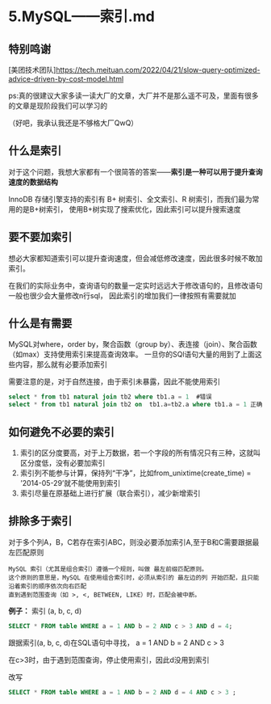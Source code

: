 # 5.MySQL——索引.md

## 特别鸣谢

[美团技术团队]https://tech.meituan.com/2022/04/21/slow-query-optimized-advice-driven-by-cost-model.html

ps:真的很建议大家多读一读大厂的文章，大厂并不是那么遥不可及，里面有很多的文章是现阶段我们可以学习的

（好吧，我承认我还是不够格大厂QwQ）

## 什么是索引
对于这个问题，我想大家都有一个很简答的答案——**索引是一种可以用于提升查询速度的数据结构**

InnoDB 存储引擎支持的索引有 B+ 树索引、全文索引、R 树索引，而我们最为常用的是B+树索引，
使用B+树实现了搜索优化，因此索引可以提升搜索速度

## 要不要加索引

想必大家都知道索引可以提升查询速度，但会减低修改速度，因此很多时候不敢加索引。

在我们的实际业务中，查询语句的数量一定实时远远大于修改语句的，且修改语句一般也很少会大量修改n行sql，
因此索引的增加我们一律按照有需要就加

## 什么是有需要
MySQL对where，order by，聚合函数（group by）、表连接（join）、聚合函数（如max）支持使用索引来提高查询效率。
一旦你的SQl语句大量的用到了上面这些内容，那么就有必要添加索引

需要注意的是，对于自然连接，由于索引未暴露，因此不能使用索引

```sql
select * from tb1 natural join tb2 where tb1.a = 1  #错误
select * from tb1 natural join tb2 on  tb1.a=tb2.a where tb1.a = 1 正确，使用了索引a
```

## 如何避免不必要的索引

1. 索引的区分度要高，对于上万数据，若一个字段的所有情况只有三种，这就叫区分度低，没有必要加索引
2. 索引列不能参与计算，保持列“干净”，比如from_unixtime(create_time) = ’2014-05-29’就不能使用到索引
3. 索引尽量在原基础上进行扩展（联合索引），减少新增索引

## 排除多于索引
对于多个列A，B，C若存在索引ABC，则没必要添加索引A,至于B和C需要跟据最左匹配原则

```text
MySQL 索引（尤其是组合索引）遵循一个规则，叫做 最左前缀匹配原则。
这个原则的意思是，MySQL 在使用组合索引时，必须从索引的 最左边的列 开始匹配，且只能沿着索引的顺序依次向右匹配
直到遇到范围查询（如 >, <, BETWEEN, LIKE）时，匹配会被中断。
```

**例子：**
索引 (a, b, c, d)

```sql
SELECT * FROM table WHERE a = 1 AND b = 2 AND c > 3 AND d = 4;
```
跟据索引(a, b, c, d)在SQL语句中寻找， a = 1 AND b = 2 AND c > 3

在c>3时，由于遇到范围查询，停止使用索引，因此d没用到索引

改写

```sql
SELECT * FROM table WHERE a = 1 AND b = 2 AND d = 4 AND c > 3 ;
```
